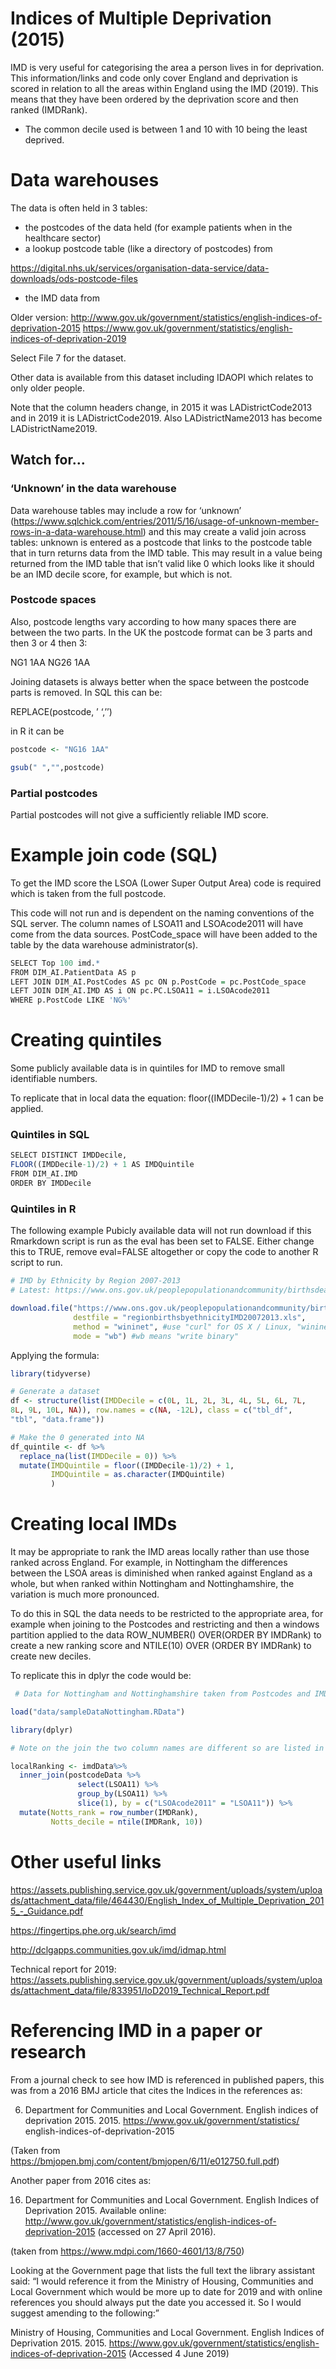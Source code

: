 
# Indices of Multiple Deprivation (2015)

IMD is very useful for categorising the area a person lives in for
deprivation. This information/links and code only cover England and
deprivation is scored in relation to all the areas within England using
the IMD (2019). This means that they have been ordered by the
deprivation score and then ranked (IMDRank).

  - The common decile used is between 1 and 10 with 10 being the least
    deprived.

# Data warehouses

The data is often held in 3 tables:

  - the postcodes of the data held (for example patients when in the
    healthcare sector)
  - a lookup postcode table (like a directory of postcodes) from

<https://digital.nhs.uk/services/organisation-data-service/data-downloads/ods-postcode-files>

  - the IMD data from

Older version:
<http://www.gov.uk/government/statistics/english-indices-of-deprivation-2015>
<https://www.gov.uk/government/statistics/english-indices-of-deprivation-2019>

Select File 7 for the dataset.

Other data is available from this dataset including IDAOPI which relates
to only older people.

Note that the column headers change, in 2015 it was LADistrictCode2013
and in 2019 it is LADistrictCode2019. Also LADistrictName2013 has become
LADistrictName2019.

## Watch for…

### ‘Unknown’ in the data warehouse

Data warehouse tables may include a row for ‘unknown’
(<https://www.sqlchick.com/entries/2011/5/16/usage-of-unknown-member-rows-in-a-data-warehouse.html>)
and this may create a valid join across tables: unknown is entered as a
postcode that links to the postcode table that in turn returns data from
the IMD table. This may result in a value being returned from the IMD
table that isn’t valid like 0 which looks like it should be an IMD
decile score, for example, but which is not.

### Postcode spaces

Also, postcode lengths vary according to how many spaces there are
between the two parts. In the UK the postcode format can be 3 parts and
then 3 or 4 then 3:

NG1 1AA NG26 1AA

Joining datasets is always better when the space between the postcode
parts is removed. In SQL this can be:

REPLACE(postcode, ’ ‘,’’)

in R it can be

``` r
postcode <- "NG16 1AA"

gsub(" ","",postcode)
```

### Partial postcodes

Partial postcodes will not give a sufficiently reliable IMD score.

# Example join code (SQL)

To get the IMD score the LSOA (Lower Super Output Area) code is required
which is taken from the full postcode.

This code will not run and is dependent on the naming conventions of the
SQL server. The column names of LSOA11 and LSOAcode2011 will have come
from the data sources. PostCode\_space will have been added to the table
by the data warehouse administrator(s).

``` r
SELECT Top 100 imd.*
FROM DIM_AI.PatientData AS p
LEFT JOIN DIM_AI.PostCodes AS pc ON p.PostCode = pc.PostCode_space                                              
LEFT JOIN DIM_AI.IMD AS i ON pc.PC.LSOA11 = i.LSOAcode2011
WHERE p.PostCode LIKE 'NG%'
```

# Creating quintiles

Some publicly available data is in quintiles for IMD to remove small
identifiable numbers.

To replicate that in local data the equation: floor((IMDDecile-1)/2) + 1
can be applied.

### Quintiles in SQL

``` r
SELECT DISTINCT IMDDecile,
FLOOR((IMDDecile-1)/2) + 1 AS IMDQuintile
FROM DIM_AI.IMD
ORDER BY IMDDecile
```

### Quintiles in R

The following example Pubicly available data will not run download if
this Rmarkdown script is run as the eval has been set to FALSE. Either
change this to TRUE, remove eval=FALSE altogether or copy the code to
another R script to run.

``` r
# IMD by Ethnicity by Region 2007-2013
# Latest: https://www.ons.gov.uk/peoplepopulationandcommunity/birthsdeathsandmarriages/livebirths/adhocs/006134birthsbyethnicitysexregionandimdquintilebyfinancialyear2007to2013

download.file("https://www.ons.gov.uk/peoplepopulationandcommunity/birthsdeathsandmarriages/livebirths/adhocs/006134birthsbyethnicitysexregionandimdquintilebyfinancialyear2007to2013",
              destfile = "regionbirthsbyethnicityIMD20072013.xls",
              method = "wininet", #use "curl" for OS X / Linux, "wininet" for Windows
              mode = "wb") #wb means "write binary"
```

Applying the formula:

``` r
library(tidyverse)

# Generate a dataset
df <- structure(list(IMDDecile = c(0L, 1L, 2L, 3L, 4L, 5L, 6L, 7L, 
8L, 9L, 10L, NA)), row.names = c(NA, -12L), class = c("tbl_df", 
"tbl", "data.frame"))

# Make the 0 generated into NA
df_quintile <- df %>% 
  replace_na(list(IMDDecile = 0)) %>% 
  mutate(IMDQuintile = floor((IMDDecile-1)/2) + 1,
         IMDQuintile = as.character(IMDQuintile)
         )
```

# Creating local IMDs

It may be appropriate to rank the IMD areas locally rather than use
those ranked across England. For example, in Nottingham the differences
between the LSOA areas is diminished when ranked against England as a
whole, but when ranked within Nottingham and Nottinghamshire, the
variation is much more pronounced.

To do this in SQL the data needs to be restricted to the appropriate
area, for example when joining to the Postcodes and restricting and then
a windows partition applied to the data ROW\_NUMBER() OVER(ORDER BY
IMDRank) to create a new ranking score and NTILE(10) OVER (ORDER BY
IMDRank) to create new deciles.

To replicate this in dplyr the code would be:

``` r
 # Data for Nottingham and Nottinghamshire taken from Postcodes and IMD. The original files are very large to download. Note that there are columns in the Postcode data sample that don't exist in the source file. These have been added locally but may be of use to others, such as CountyName and LocalAuthority_Name. These are specifically added as Nottingham Local Authority is a Unitary Authority and appears in a different column to Nottinghamshire County's District Councils 

load("data/sampleDataNottingham.RData")

library(dplyr)

# Note on the join the two column names are different so are listed in the by = and they need to be in the correct order so the column from imdNottingham appears first.

localRanking <- imdData%>% 
  inner_join(postcodeData %>% 
               select(LSOA11) %>% 
               group_by(LSOA11) %>% 
               slice(1), by = c("LSOAcode2011" = "LSOA11")) %>% 
  mutate(Notts_rank = row_number(IMDRank),
         Notts_decile = ntile(IMDRank, 10)) 
```

# 

# Other useful links

<https://assets.publishing.service.gov.uk/government/uploads/system/uploads/attachment_data/file/464430/English_Index_of_Multiple_Deprivation_2015_-_Guidance.pdf>

<https://fingertips.phe.org.uk/search/imd>

<http://dclgapps.communities.gov.uk/imd/idmap.html>

Technical report for 2019:
<https://assets.publishing.service.gov.uk/government/uploads/system/uploads/attachment_data/file/833951/IoD2019_Technical_Report.pdf>

# Referencing IMD in a paper or research

From a journal check to see how IMD is referenced in published papers,
this was from a 2016 BMJ article that cites the Indices in the
references as:

6.  Department for Communities and Local Government. English indices of
    deprivation 2015. 2015. <https://www.gov.uk/government/statistics/>
    english-indices-of-deprivation-2015

(Taken from
<https://bmjopen.bmj.com/content/bmjopen/6/11/e012750.full.pdf>)

Another paper from 2016 cites as:

16. Department for Communities and Local Government. English Indices of
    Deprivation 2015. Available online:
    <http://www.gov.uk/government/statistics/english-indices-of-deprivation-2015>
    (accessed on 27 April 2016).

(taken from <https://www.mdpi.com/1660-4601/13/8/750>)

Looking at the Government page that lists the full text the library
assistant said: “I would reference it from the Ministry of Housing,
Communities and Local Government which would be more up to date for 2019
and with online references you should always put the date you accessed
it. So I would suggest amending to the following:”

Ministry of Housing, Communities and Local Government. English Indices
of Deprivation 2015. 2015.
<https://www.gov.uk/government/statistics/english-indices-of-deprivation-2015>
(Accessed 4 June 2019)

